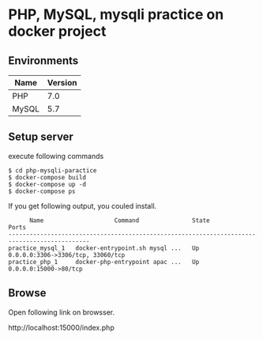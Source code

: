 # PHP, MySQL, mysqli practice on docker project

## Environments

|Name|Version|
|----|----|
|PHP|7.0|
|MySQL|5.7|

## Setup server

execute following commands

```
$ cd php-mysqli-paractice
$ docker-compose build
$ docker-compose up -d
$ docker-compose ps
```

If you get following output, you couled install.

```
      Name                    Command               State                 Ports
---------------------------------------------------------------------------------------------
practice_mysql_1   docker-entrypoint.sh mysql ...   Up      0.0.0.0:3306->3306/tcp, 33060/tcp
practice_php_1     docker-php-entrypoint apac ...   Up      0.0.0.0:15000->80/tcp
```

## Browse

Open following link on browsser.

http://localhost:15000/index.php